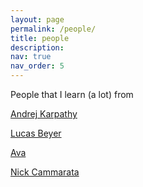 ```yaml
---
layout: page
permalink: /people/
title: people
description: 
nav: true
nav_order: 5
---
```


People that I learn (a lot) from

[Andrej Karpathy](https://karpathy.ai/)

[Lucas Beyer](http://lucasb.eyer.be/)

[Ava](https://www.avabear.xyz/)

[Nick Cammarata](http://nickcammarata.com/)

